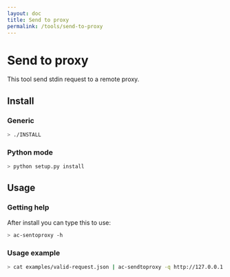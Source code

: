 ```yaml
---
layout: doc
title: Send to proxy
permalink: /tools/send-to-proxy
---
```


# Send to proxy

This tool send stdin request to a remote proxy.

## Install

### Generic

```bash
> ./INSTALL
```

### Python mode


```bash
> python setup.py install
```

## Usage

### Getting help

After install you can type this to use:

```bash
> ac-sentoproxy -h
```

### Usage example

```bash
> cat examples/valid-request.json | ac-sendtoproxy -q http://127.0.0.1:9999
```
